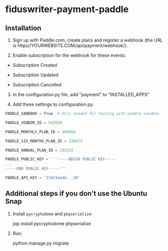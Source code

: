# fiduswriter-payment-paddle


Installation
------------

1. Sign up with Paddle.com, create plans and register a webhook (the URL is https//YOURWEBSITE.COM/api/payment/webhook/).

2. Enable subscription for the webhook for these events:

* Subscription Created

* Subscription Updated

* Subscription Cancelled

3. In the configuration.py file, add "payment" to "INSTALLED_APPS"

4. Add these settings to configuration.py:


```python
PADDLE_SANDBOX = True  # Only needed for testing with paddle sandbox.

PADDLE_VENDOR_ID = 547628

PADDLE_MONTHLY_PLAN_ID = 304958

PADDLE_SIX_MONTHS_PLAN_ID = 328473

PADDLE_ANNUAL_PLAN_ID = 232332

PADDLE_PUBLIC_KEY = '''-----BEGIN PUBLIC KEY-----
...
-----END PUBLIC KEY-----'''

PADDLE_API_KEY = '234234a4b...36'
```

Additional steps if you don't use the Ubuntu Snap
-------------------------------------------------

1. Install `pycryptodome` and `phpserialize`:

    pip install pycryptodome phpserialize

2. Run:

    python manage.py migrate
